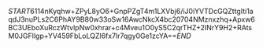 $START$6114nKyqhw+ZPyL8yO6+GnpPZgT4m1LXVbj6/iJ0iYVTDcGQZttgIti1aqdJ3nuPLs2C6PhAY9B80w33oSw16AwcNkcX4bc20704NMznxzhq+Apxw6BC3UEboXuRczWtvlpNw0xhrar+c4Mveu1O0yS5C2qrTHZ+2INrY9H2+RAtsM0JGFIlgp+YV459FbLoLQZl6fx7lr7qgy0Ge1zcYA==$END$